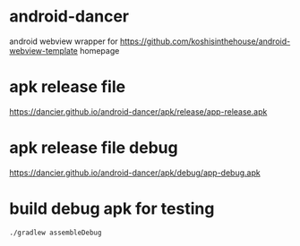 # android-dancer

android webview wrapper for https://github.com/koshisinthehouse/android-webview-template homepage

# apk release file

https://dancier.github.io/android-dancer/apk/release/app-release.apk

# apk release file debug

https://dancier.github.io/android-dancer/apk/debug/app-debug.apk

# build debug apk for testing
    ./gradlew assembleDebug